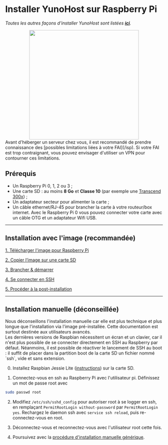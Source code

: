 # Installer YunoHost sur Raspberry Pi

*Toutes les autres façons d’installer YunoHost sont listées **[ici](/install_fr)**.*

<center>
<img src="/images/raspberrypi.jpg" width=350>
</center>

<div class="alert alert-info" markdown="1">
Avant d'héberger un serveur chez vous, il est recommandé de prendre connaissance des [possibles limitations liées à votre FAI](/isp). Si votre FAI est trop contraignant, vous pouvez envisager d'utiliser un VPN pour contourner ces limitations.
</div>

## Prérequis

- Un Raspberry Pi 0, 1, 2 ou 3 ;
- Une carte SD : au moins **8 Go** et **Classe 10** (par exemple une [Transcend 300x](http://www.amazon.fr/Transcend-microSDHC-adaptateur-TS32GUSDU1E-Emballage/dp/B00CES44EO)) ;
- Un adaptateur secteur pour alimenter la carte ;
- Un câble ethernet/RJ-45 pour brancher la carte à votre routeur/box internet. Avec le Raspberry Pi 0 vous pouvez connecter votre carte avec un câble OTG et un adaptateur Wifi USB.

---

## Installation avec l'image (recommandée)

<a class="btn btn-lg btn-default" href="http://build.yunohost.org/">1. Télécharger l'image pour Raspberry Pi</a>

<a class="btn btn-lg btn-default" href="/copy_image_fr">2. Copier l’image sur une carte SD</a>

<a class="btn btn-lg btn-default" href="/plug_and_boot_fr">3. Brancher & démarrer</a>

<a class="btn btn-lg btn-default" href="/ssh_fr">4. Se connecter en SSH</a>

<a class="btn btn-lg btn-default" href="/postinstall_fr">5. Procéder à la post-installation</a>

---

## Installation manuelle (déconseillée)

<div class="alert alert-warning" markdown="1">
Nous déconseillons l'installation manuelle car elle est plus technique et plus longue que l'installation via l'image pré-installée. Cette documentation est surtout destinée aux utilisateurs avancés.
</div>

<div class="alert alert-warning" markdown="1">
Les dernières versions de Raspbian nécessitent un écran et un clavier, car il n'est plus possible de se connecter directement en SSH au Raspberry par défaut. Néanmoins, il est possible de réactiver le lancement de SSH au boot : il suffit de placer dans la partition boot de la carte SD un fichier nommé `ssh`, vide et sans extension.
</div>

0. Installez Raspbian Jessie Lite ([instructions](https://www.raspberrypi.org/downloads/raspbian/)) sur la carte SD.

1. Connectez-vous en ssh au Raspberry Pi avec l'utilisateur pi. Définissez un mot de passe root avec 
```bash
sudo passwd root
```

2. Modifiez `/etc/ssh/sshd_config` pour autoriser root à se logger en ssh, en remplaçant `PermitRootLogin without-password` par `PermitRootLogin yes`. Rechargez le daemon ssh avec `service ssh reload`, puis re-connectez-vous en root.

3. Déconnectez-vous et reconnectez-vous avec l'utilisateur root cette fois.

4. Poursuivez avec la <a href="/install_manually_fr">procédure d'installation manuelle générique</a>.

